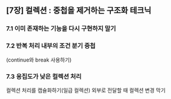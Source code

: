## [7장] 컬렉션 : 중첩을 제거하는 구조화 테크닉

### 7.1 이미 존재하는 기능을 다시 구현하지 말기
### 7.2 반복 처리 내부의 조건 분기 중첩 
(continue와 break 사용하기)
### 7.3 응집도가 낮은 컬렉션 처리
컬렉션 처리를 캡슐화하기(일급 컬렉션)
외부로 전달할 때 컬렉션 변경 막기

